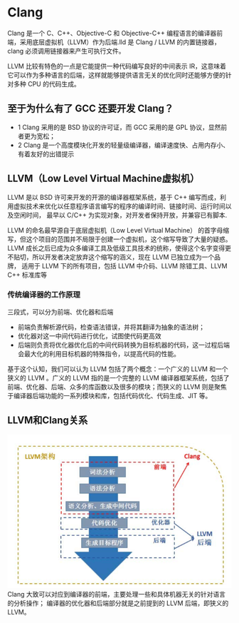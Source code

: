 # Clang

Clang 是一个 C、C++、Objective-C 和 Objective-C++ 编程语言的编译器前端，采用底层虚拟机（LLVM）作为后端.lld 是 Clang / LLVM 的内置链接器，clang 必须调用链接器来产生可执行文件。

LLVM 比较有特色的一点是它能提供一种代码编写良好的中间表示 IR，这意味着它可以作为多种语言的后端，这样就能够提供语言无关的优化同时还能够方便的针对多种 CPU 的代码生成。

## 至于为什么有了 GCC 还要开发 Clang？
- 1 Clang 采用的是 BSD 协议的许可证，而 GCC 采用的是 GPL 协议，显然前者更为宽松；
- 2 Clang 是一个高度模块化开发的轻量级编译器，编译速度快、占用内存小、有着友好的出错提示

## LLVM（Low Level Virtual Machine虚拟机）
LLVM 是以 BSD 许可来开发的开源的编译器框架系统，基于 C++ 编写而成，利用虚拟技术来优化以任意程序语言编写的程序的编译时间、链接时间、运行时间以及空闲时间，
最早以 C/C++ 为实现对象，对开发者保持开放，并兼容已有脚本.

LLVM 的命名最早源自于底层虚拟机（Low Level Virtual Machine） 的首字母缩写，但这个项目的范围并不局限于创建一个虚拟机，这个缩写导致了大量的疑惑。
LLVM 成长之后已成为众多编译工具及低级工具技术的统称，使得这个名字变得更不贴切，所以开发者决定放弃这个缩写的涵义，现在 LLVM 已独立成为一个品牌，
适用于 LLVM 下的所有项目，包括 LLVM 中介码、LLVM 除错工具、LLVM C++ 标准库等


### 传统编译器的工作原理
三段式，可以分为前端、优化器和后端

- 前端负责解析源代码，检查语法错误，并将其翻译为抽象的语法树；
- 优化器对这一中间代码进行优化，试图使代码更高效
- 后端则负责将优化器优化后的中间代码转换为目标机器的代码，这一过程后端会最大化的利用目标机器的特殊指令，以提高代码的性能。

基于这个认知，我们可以认为 LLVM 包括了两个概念：一个广义的 LLVM 和一个狭义的 LLVM 。广义的 LLVM 指的是一个完整的 LLVM 编译器框架系统，包括了前端、优化器、后端、众多的库函数以及很多的模块；而狭义的 LLVM 则是聚焦于编译器后端功能的一系列模块和库，包括代码优化、代码生成、JIT 等。

## LLVM和Clang关系
![](.Clang_images/LLVM_structure.png)
Clang 大致可以对应到编译器的前端，主要处理一些和具体机器无关的针对语言的分析操作；
编译器的优化器和后端部分就是之前提到的 LLVM 后端，即狭义的 LLVM。
